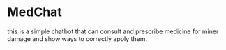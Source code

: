 # MedChat
this is a simple chatbot that can consult and prescribe medicine for miner damage and show ways to correctly apply them. 
